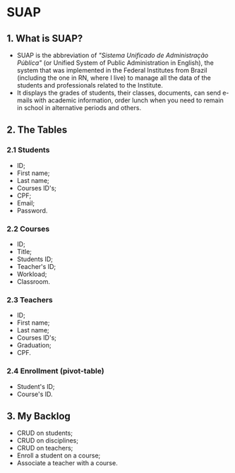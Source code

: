 # SUAP

## 1. What is SUAP?

- SUAP is the abbreviation of _"Sistema Unificado de Administração Pública"_ (or Unified System of Public Administration in English), the system that was implemented in the Federal Institutes from Brazil (including the one in RN, where I live) to manage all the data of the students and professionals related to the Institute.
- It displays the grades of students, their classes, documents, can send e-mails with academic information, order lunch when you need to remain in school in alternative periods and others.

## 2. The Tables

### 2.1 Students

- ID;
- First name;
- Last name;
- Courses ID's;
- CPF;
- Email;
- Password.

### 2.2 Courses

- ID;
- Title;
- Students ID;
- Teacher's ID;
- Workload;
- Classroom.

### 2.3 Teachers

- ID;
- First name;
- Last name;
- Courses ID's;
- Graduation;
- CPF.

### 2.4 Enrollment (pivot-table)

- Student's ID;
- Course's ID.

## 3. My Backlog

- CRUD on students;
- CRUD on disciplines;
- CRUD on teachers;
- Enroll a student on a course;
- Associate a teacher with a course.
